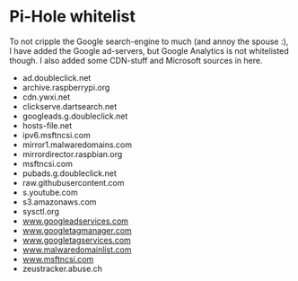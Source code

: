 # Pi-Hole whitelist

To not cripple the Google search-engine to much (and annoy the spouse :), I have added the Google ad-servers, but Google Analytics is not whitelisted though. I also added some CDN-stuff and Microsoft sources in here.

- ad.doubleclick.net
- archive.raspberrypi.org
- cdn.ywxi.net
- clickserve.dartsearch.net
- googleads.g.doubleclick.net
- hosts-file.net
- ipv6.msftncsi.com
- mirror1.malwaredomains.com
- mirrordirector.raspbian.org
- msftncsi.com
- pubads.g.doubleclick.net
- raw.githubusercontent.com
- s.youtube.com
- s3.amazonaws.com
- sysctl.org
- www.googleadservices.com
- www.googletagmanager.com
- www.googletagservices.com
- www.malwaredomainlist.com
- www.msftncsi.com
- zeustracker.abuse.ch
